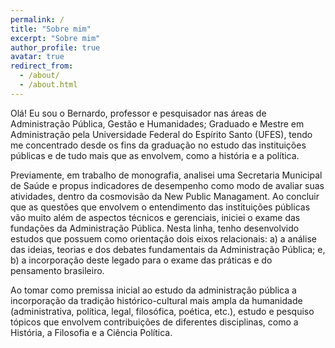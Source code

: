 ```yaml
---
permalink: /
title: "Sobre mim"
excerpt: "Sobre mim"
author_profile: true
avatar: true
redirect_from: 
  - /about/
  - /about.html
---
```


Olá! Eu sou o Bernardo, professor e pesquisador nas áreas de Administração Pública,
Gestão e Humanidades; Graduado e Mestre em Administração pela Universidade Federal 
do Espírito Santo (UFES), tendo me concentrado desde os fins da graduação no estudo das
instituições públicas e de tudo mais que as envolvem, como a história e a política. 

Previamente, em trabalho de monografia, analisei uma Secretaria Municipal de Saúde
e propus indicadores de desempenho como modo de avaliar suas atividades, dentro da 
cosmovisão da New Public Managament. Ao concluir que as questões que envolvem o
entendimento das instituições públicas vão muito além de aspectos técnicos e gerenciais, 
iniciei o exame das fundações da Administração Pública. Nesta linha, tenho desenvolvido 
estudos que possuem como orientação dois eixos relacionais: a) a análise das ideias, 
teorias e dos debates fundamentais da  Administração Pública; e, b) a incorporação 
deste legado para o exame das práticas e do pensamento brasileiro.

Ao tomar como premissa inicial ao estudo da administração pública a incorporação da 
tradição histórico-cultural mais ampla da humanidade (administrativa, política, legal,
filosófica, poética, etc.), estudo e pesquiso tópicos que envolvem contribuições de 
diferentes disciplinas, como a História, a Filosofia e a Ciência Política. 

